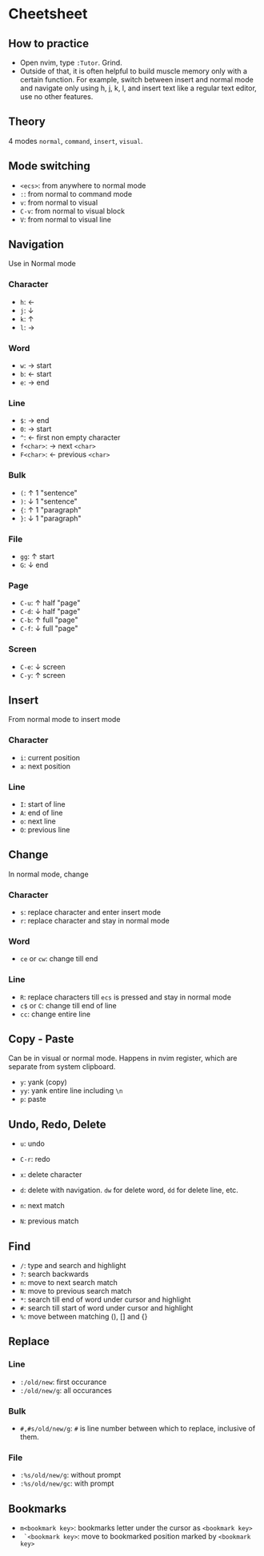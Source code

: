 # Cheetsheet

## How to practice
* Open nvim, type `:Tutor`. Grind.
* Outside of that, it is often helpful to build muscle memory only with a certain function. For example, switch between insert and normal mode and navigate only using h, j, k, l, and insert text like a regular text editor, use no other features.

## Theory
4 modes `normal`, `command`, `insert`, `visual`.

## Mode switching
* `<ecs>`: from anywhere to normal mode
* `:`: from normal to command mode 
* `v`: from normal to visual
* `C-v`: from normal to visual block
* `V`: from normal to visual line


## Navigation
Use in Normal mode
### Character
* `h`: ←
* `j`: ↓
* `k`: ↑
* `l`: →

### Word
* `w`: → start
* `b`: ← start
* `e`: → end

### Line
* `$`: → end
* `0`: → start
* `^`: ← first non empty character
* `f<char>`: → next `<char>`
* `F<char>`: ← previous `<char>`

### Bulk
* `(`: ↑ 1 "sentence" 
* `)`: ↓ 1 "sentence" 
* `{`: ↑ 1 "paragraph"
* `}`: ↓ 1 "paragraph"

### File
* `gg`: ↑ start
* `G`: ↓ end

### Page
* `C-u`: ↑ half "page" 
* `C-d`: ↓ half "page"
* `C-b`: ↑ full "page"
* `C-f`: ↓ full "page"

### Screen
* `C-e`: ↓ screen
* `C-y`: ↑ screen



## Insert
From normal mode to insert mode

### Character
* `i`: current position
* `a`: next position

### Line
* `I`: start of line
* `A`: end of line
* `o`: next line
* `O`: previous line

## Change
In normal mode, change

### Character
* `s`: replace character and enter insert mode
* `r`: replace character and stay in normal mode

### Word
* `ce` or `cw`: change till end

### Line
* `R`: replace characters till `ecs` is pressed and stay in normal mode
* `c$` or `C`: change till end of line
* `cc`: change entire line

## Copy - Paste
Can be in visual or normal mode. Happens in nvim register, which are separate from system clipboard. 
* `y`: yank (copy)
* `yy`: yank entire line including `\n` 
* `p`: paste 

## Undo, Redo, Delete
* `u`: undo 
* `C-r`: redo 
* `x`: delete character
* `d`: delete with navigation. `dw` for delete word, `dd` for delete line, etc. 

* `n`: next match
* `N`: previous match

## Find 
* `/`: type and search and highlight 
* `?`: search backwards
* `n`: move to next search match 
* `N`: move to previous search match
* `*`: search till end of word under cursor and highlight
* `#`: search till start of word under cursor and highlight
* `%`: move between matching (), [] and {}

## Replace

### Line
* `:/old/new`: first occurance
* `:/old/new/g`: all occurances

### Bulk
* `#,#s/old/new/g`: `#` is line number between which to replace, inclusive of them. 

### File
* `:%s/old/new/g`: without prompt
* `:%s/old/new/gc`: with prompt


## Bookmarks
* `m<bookmark key>`: bookmarks letter under the cursor as `<bookmark key>`
* `` `<bookmark key>``: move to bookmarked position marked by `<bookmark key>` 
